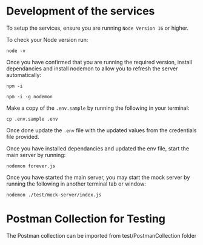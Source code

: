 # Development of the services

To setup the services, ensure you are running `Node Version 16` or higher.

To check your Node version run:

```
node -v
```

Once you have confirmed that you are running the required version, install dependancies and install nodemon to allow you to refresh the server automatically:

```
npm -i
```

```
npm -i -g nodemon
```

Make a copy of the `.env.sample` by running the following in your terminal:

```
cp .env.sample .env
```

Once done update the `.env` file with the updated values from the credentials file provided.

Once you have installed dependancies and updated the env file, start the main server by running:

```
nodemon forever.js
```

Once you have started the main server, you may start the mock server by running the following in another terminal tab or window:

```
nodemon ./test/mock-server/index.js
```

# Postman Collection for Testing

The Postman collection can be imported from test/PostmanCollection folder
